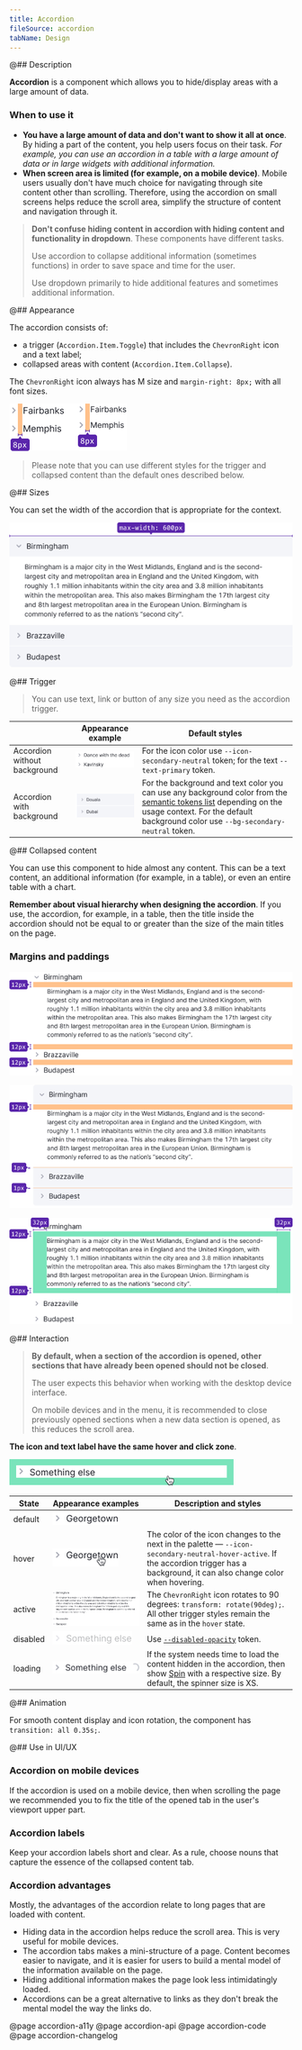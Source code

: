 ```yaml
---
title: Accordion
fileSource: accordion
tabName: Design
---
```


@## Description

**Accordion** is a component which allows you to hide/display areas with a large amount of data.

### When to use it

- **You have a large amount of data and don't want to show it all at once**. By hiding a part of the content, you help users focus on their task. _For example, you can use an accordion in a table with a large amount of data or in large widgets with additional information._
- **When screen area is limited (for example, on a mobile device)**. Mobile users usually don't have much choice for navigating through site content other than scrolling. Therefore, using the accordion on small screens helps reduce the scroll area, simplify the structure of content and navigation through it.

> **Don't confuse hiding content in accordion with hiding content and functionality in dropdown**. These components have different tasks.
>
> Use accordion to collapse additional information (sometimes functions) in order to save space and time for the user.
>
> Use dropdown primarily to hide additional features and sometimes additional information.

@## Appearance

The accordion consists of:

- a trigger (`Accordion.Item.Toggle`) that includes the `ChevronRight` icon and a text label;
- collapsed areas with content (`Accordion.Item.Collapse`).

The `ChevronRight` icon always has M size and `margin-right: 8px;` with all font sizes.

![accordion chevron margin](static/margins.png)

> Please note that you can use different styles for the trigger and collapsed content than the default ones described below.

@## Sizes

You can set the width of the accordion that is appropriate for the context.

![accordion with max-width](static/max-width.png)

@## Trigger

> You can use text, link or button of any size you need as the accordion trigger.

|                              | Appearance example                          | Default styles                                                                                                                                                                                                                                 |
| ---------------------------- | ------------------------------------------- | ---------------------------------------------------------------------------------------------------------------------------------------------------------------------------------------------------------------------------------------------- |
| Accordion without background | ![accordion default](static/default.png)    | For the icon color use `--icon-secondary-neutral` token; for the text `--text-primary` token.                                                                                                                                                  |
| Accordion with background    | ![accordion default](static/default-bg.png) | For the background and text color you can use any background color from the [semantic tokens list](/style/design-tokens/#semantic_tokens) depending on the usage context. For the default background color use `--bg-secondary-neutral` token. |

@## Collapsed content

You can use this component to hide almost any content. This can be a text content, an additional information (for example, in a table), or even an entire table with a chart.

**Remember about visual hierarchy when designing the accordion**. If you use, the accordion, for example, in a table, then the title inside the accordion should not be equal to or greater than the size of the main titles on the page.

### Margins and paddings

![accordion margins](static/item-margins1.png)

![accordion margins](static/item-margins2.png)

![accordion paddings](static/item-paddings.png)

@## Interaction

> **By default, when a section of the accordion is opened, other sections that have already been opened should not be closed**.
>
> The user expects this behavior when working with the desktop device interface.
>
> On mobile devices and in the menu, it is recommended to close previously opened sections when a new data section is opened, as this reduces the scroll area.

**The icon and text label have the same hover and click zone**.

![accordion hover zone](static/hoverzone.png)

| State    | Appearance examples                              | Description and styles                                                                                                                                                                 |
| -------- | ------------------------------------------------ | -------------------------------------------------------------------------------------------------------------------------------------------------------------------------------------- |
| default  | ![accordion default](static/default-state.png)   |                                                                                                                                                                                        |
| hover    | ![accordion hover](static/hover-state.png)       | The color of the icon changes to the next in the palette — `--icon-secondary-neutral-hover-active`. If the accordion trigger has a background, it can also change color when hovering. |
| active   | ![accordion active](static/active-state.png)     | The `ChevronRight` icon rotates to 90 degrees: `transform: rotate(90deg);`. All other trigger styles remain the same as in the `hover` state.                                          |
| disabled | ![accordion disabled](static/disabled-state.png) | Use [`--disabled-opacity`](/style/design-tokens/) token.                                                                                                                               |
| loading  | ![accordion loading](static/loading-state.png)   | If the system needs time to load the content hidden in the accordion, then show [Spin](/components/spin/) with a respective size. By default, the spinner size is XS.                  |

@## Animation

For smooth content display and icon rotation, the component has `transition: all 0.35s;`.

@## Use in UI/UX

### Accordion on mobile devices

If the accordion is used on a mobile device, then when scrolling the page we recommended you to fix the title of the opened tab in the user's viewport upper part.

### Accordion labels

Keep your accordion labels short and clear. As a rule, choose nouns that capture the essence of the collapsed content tab.

### Accordion advantages

Mostly, the advantages of the accordion relate to long pages that are loaded with content.

- Hiding data in the accordion helps reduce the scroll area. This is very useful for mobile devices.
- The accordion tabs makes a mini-structure of a page. Content becomes easier to navigate, and it is easier for users to build a mental model of the information available on the page.
- Hiding additional information makes the page look less intimidatingly loaded.
- Accordions can be a great alternative to links as they don't break the mental model the way the links do.

@page accordion-a11y
@page accordion-api
@page accordion-code
@page accordion-changelog

